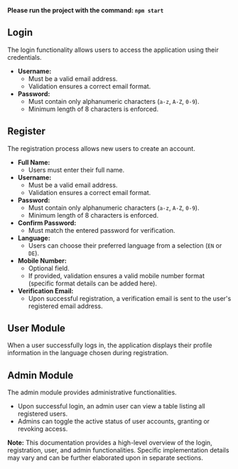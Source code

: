 **Please run the project with the command: `npm start`**

## Login

The login functionality allows users to access the application using their credentials.

- **Username:**
  - Must be a valid email address.
  - Validation ensures a correct email format.
- **Password:**
  - Must contain only alphanumeric characters (`a-z`, `A-Z`, `0-9`).
  - Minimum length of 8 characters is enforced.

## Register

The registration process allows new users to create an account.

- **Full Name:**
  - Users must enter their full name.
- **Username:**
  - Must be a valid email address.
  - Validation ensures a correct email format.
- **Password:**
  - Must contain only alphanumeric characters (`a-z`, `A-Z`, `0-9`).
  - Minimum length of 8 characters is enforced.
- **Confirm Password:**
  - Must match the entered password for verification.
- **Language:**
  - Users can choose their preferred language from a selection (`EN` or `DE`).
- **Mobile Number:**
  - Optional field.
  - If provided, validation ensures a valid mobile number format (specific format details can be added here).
- **Verification Email:**
  - Upon successful registration, a verification email is sent to the user's registered email address.

## User Module

When a user successfully logs in, the application displays their profile information in the language chosen during registration.

## Admin Module

The admin module provides administrative functionalities.

- Upon successful login, an admin user can view a table listing all registered users.
- Admins can toggle the active status of user accounts, granting or revoking access.

**Note:** This documentation provides a high-level overview of the login, registration, user, and admin functionalities. Specific implementation details may vary and can be further elaborated upon in separate sections.
